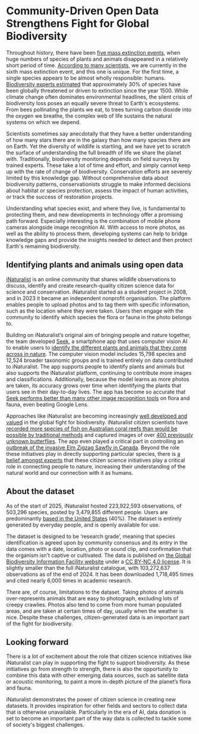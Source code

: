 # Community-Driven Open Data Strengthens Fight for Global Biodiversity

Throughout history, there have been [five mass extinction events](https://naturalhistory.si.edu/education/teaching-resources/paleontology/extinction-over-time), when huge numbers of species of plants and animals disappeared in a relatively short period of time. [According to many scientists](https://wwf.panda.org/discover/our_focus/biodiversity/biodiversity/#:~:text=These%20experts%20calculate%20that%20between,2%2C000%20extinctions%20occur%20every%20year.), we are currently in the sixth mass extinction event, and this one is unique. For the first time, a single species appears to be almost wholly responsible: humans. [Biodiversity experts estimated](https://esajournals.onlinelibrary.wiley.com/doi/10.1002/fee.2536) that approximately 30% of species have been globally threatened or driven to extinction since the year 1500\. While climate change often dominates environmental headlines, the silent crisis of biodiversity loss poses an equally severe threat to Earth's ecosystems. From bees pollinating the plants we eat, to trees turning carbon dioxide into the oxygen we breathe, the complex web of life sustains the natural systems on which we depend.

Scientists sometimes say anecdotally that they have a better understanding of how many stars there are in the galaxy than how many species there are on Earth. Yet the diversity of wildlife is startling, and we have yet to scratch the surface of understanding the full breadth of life we share the planet with. Traditionally, biodiversity monitoring depends on field surveys by trained experts. These take a lot of time and effort, and simply cannot keep up with the rate of change of biodiversity. Conservation efforts are severely limited by this knowledge gap. Without comprehensive data about biodiversity patterns, conservationists struggle to make informed decisions about habitat or species protection, assess the impact of human activities, or track the success of restoration projects. 

Understanding what species exist, and where they live, is fundamental to protecting them, and new developments in technology offer a promising path forward. Especially interesting is the combination of mobile phone cameras alongside image recognition AI. With access to more photos, as well as the ability to process them, developing systems can help to bridge knowledge gaps and provide the insights needed to detect and then protect Earth's remaining biodiversity.

## Identifying plants and animals using open data  
[iNaturalist](https://www.inaturalist.org/) is an online community that shares wildlife observations to discuss, identify and create research-quality citizen science data for science and conservation. iNaturalist started as a student project in 2008, and in 2023 it became an independent nonprofit organisation. The platform enables people to upload photos and to tag them with specific information, such as the location where they were taken. Users then engage with the community to identify which species the flora or fauna in the photo belongs to. 

Building on iNaturalist’s original aim of bringing people and nature together, the team developed [Seek](https://www.inaturalist.org/pages/seek_app), a smartphone app that uses computer vision AI to enable users to [identify the different plants and animals that they come across in nature](https://www.inaturalist.org/blog/23075-real-time-computer-vision-predictions-in-seek-by-inaturalist-version-2-0#description). The computer vision model includes 15,798 species and 12,524 broader taxonomic groups and is trained entirely on data contributed to iNaturalist. The app supports people to identify plants and animals but also supports the iNaturalist platform, continuing to contribute more images and classifications. Additionally, because the model learns as more photos are taken, its accuracy grows over time when identifying the plants that users see in their day-to-day lives. The app has become so accurate that [Seek performs better than many other image recognition tools](https://besjournals.onlinelibrary.wiley.com/doi/full/10.1002/pan3.10460) on flora and fauna, even beating Google Lens. 

Approaches like iNaturalist are becoming increasingly [well developed and valued](https://www.sciencedirect.com/science/article/abs/pii/S0065250418300230) in the global fight for biodiversity. iNaturalist citizen scientists have [recorded more species of fish on Australian coral reefs than would be possible by traditional methods](https://www.researchgate.net/publication/359434881_Many_cameras_make_light_work_opportunistic_photographs_of_rare_species_in_iNaturalist_complement_structured_surveys_of_reef_fish_to_better_understand_species_richness) and captured images of over [400 previously unknown butterflies](https://www.researchgate.net/publication/354807768_%27First_Known_Photographs_of_Living_Specimens%27_the_power_of_iNaturalist_for_recording_rare_tropical_butterflies). The app even played a critical part in controlling an [outbreak of the invasive Elm Zigzag Sawfly in Canada](https://www.cambridge.org/core/services/aop-cambridge-core/content/view/4A5DAE3501F860B529AF848738842180/S0008347X21000444a.pdf/div-class-title-elm-zigzag-sawfly-span-class-italic-aproceros-leucopoda-span-hymenoptera-argidae-recorded-for-the-first-time-in-north-america-through-community-science-div.pdf). Beyond the role these initiatives play in directly supporting particular species, there is [a belief amongst experts](https://www.annualreviews.org/content/journals/10.1146/annurev-ecolsys-102209-144636) that these citizen science initiatives play a critical role in connecting people to nature, increasing their understanding of the natural world and our connection with it as humans. 

## About the dataset  
As of the start of 2025, iNaturalist hosted 223,922,593 observations, of 503,296 species, posted by 3,479,855 different people. Users are predominantly [based in the United States](https://www.nytimes.com/2022/12/09/us/inaturalist-nature-app.html?unlocked_article_code=cqU99xIPlGPm2qt5dyiZSbw2MoPHL5Vsa8VQ-6AJ9VeD_MFfj-m2D8xdpC7hr3DeONjDN5LfPv4xSoAewaFP8jTo6YpHnzU1JHopwZ9-l6J4QQR181jOa2fRiMyHCbs_TgHEGNs1vprOns7WYWOigK_4Jwq8g_dg2eLLgrpfLoN_2x_pLvcbPzN0wMbXurAmwqX2455trdMLeybHrO4w_uFhBQALvaMspxiiMr0s6TAsC3mpfYJySiTn0y4bztQupz1CnTcYyAWlHy8p4qcqi4BY9AAsNL_CvWUjOQoQpqUDDg7O0htt-1wScgDI7H01vEpIjuvm_53-&smid=share-url) (40%). The dataset is entirely generated by everyday people, and is openly available for use. 

The dataset is designed to be ‘research grade’, meaning that species identification is agreed upon by community consensus and its entry in the data comes with a date, location, photo or sound clip, and confirmation that the organism isn’t captive or cultivated. The data is published on [the Global Biodiversity Information Facility website](https://www.gbif.org/dataset/50c9509d-22c7-4a22-a47d-8c48425ef4a7) under a [CC BY-NC 4.0 license](http://creativecommons.org/licenses/by-nc/4.0/legalcode). It is slightly smaller than the full iNaturalist catalogue, with 103,272,637 observations as of the end of 2024\. It has been downloaded 1,718,495 times and cited nearly 6,000 times in academic research. 

There are, of course, limitations to the dataset. Taking photos of animals over-represents animals that are easy to photograph, excluding lots of creepy crawlies. Photos also tend to come from more human populated areas, and are taken at certain times of day, usually when the weather is nice. Despite these challenges, citizen-generated data is an important part of the fight for biodiversity. 

## Looking forward  
There is a lot of excitement about the role that citizen science initiatives like iNaturalist can play in supporting the fight to support biodiversity. As these initiatives go from strength to strength, there is also the opportunity to combine this data with other emerging data sources, such as satellite data or acoustic monitoring, to paint a more in-depth picture of the planet’s flora and fauna. 

iNaturalist demonstrates the power of citizen science in creating new datasets. It provides inspiration for other fields and sectors to collect data that is otherwise unavailable. Particularly in the era of AI, data donation is set to become an important part of the way data is collected to tackle some of society's biggest challenges.
